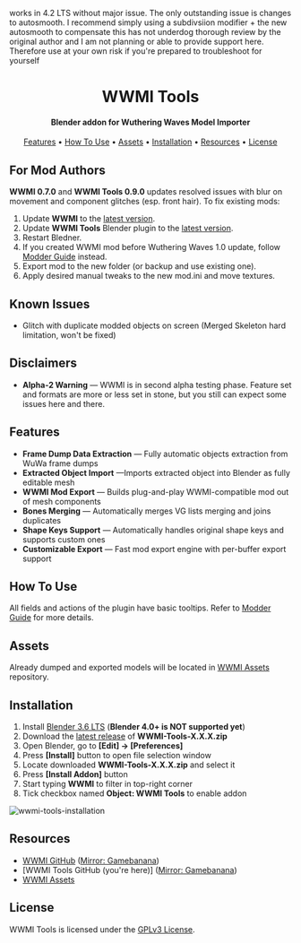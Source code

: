 works in 4.2 LTS without major issue. The only outstanding issue is changes to autosmooth. I recommend simply using a subdivsiion modifier + the new autosmooth to compensate 
this has not underdog thorough review by the original author and I am not planning or able to provide support here. Therefore use at your own risk if you're prepared to troubleshoot for yourself

<h1 align="center">WWMI Tools</h1>

<h4 align="center">Blender addon for Wuthering Waves Model Importer</h4>

<p align="center">
  <a href="#features">Features</a> •
  <a href="#how-to-use">How To Use</a> • 
  <a href="#assets">Assets</a> •
  <a href="#installation">Installation</a> •
  <a href="#resources">Resources</a> •
  <a href="#license">License</a>
</p>

## For Mod Authors

**WWMI 0.7.0** and **WWMI Tools 0.9.0** updates resolved issues with blur on movement and component glitches (esp. front hair). To fix existing mods:
1. Update **WWMI** to the [latest version](https://github.com/SpectrumQT/WWMI/releases/latest).
2. Update **WWMI Tools** Blender plugin to the [latest version](https://github.com/SpectrumQT/WWMI-TOOLS/releases/latest).
3. Restart Bledner.
4. If you created WWMI mod before Wuthering Waves 1.0 update, follow [Modder Guide](https://github.com/SpectrumQT/WWMI-TOOLS/blob/main/guides/modder_guide.md#how-to-update-wwmi-10-mod-to-11) instead.
5. Export mod to the new folder (or backup and use existing one).
6. Apply desired manual tweaks to the new mod.ini and move textures.

## Known Issues

- Glitch with duplicate modded objects on screen (Merged Skeleton hard limitation, won't be fixed)

## Disclaimers

- **Alpha-2 Warning** — WWMI is in second alpha testing phase. Feature set and formats are more or less set in stone, but you still can expect some issues here and there.
    
## Features  

- **Frame Dump Data Extraction** — Fully automatic objects extraction from WuWa frame dumps
- **Extracted Object Import** —Imports extracted object into Blender as fully editable mesh
- **WWMI Mod Export** — Builds plug-and-play WWMI-compatible mod out of mesh components
- **Bones Merging** — Automatically merges VG lists merging and joins duplicates 
- **Shape Keys Support** — Automatically handles original shape keys and supports custom ones
- **Customizable Export** — Fast mod export engine with per-buffer export support

## How To Use

All fields and actions of the plugin have basic tooltips. Refer to [Modder Guide](https://github.com/SpectrumQT/WWMI-TOOLS/blob/main/guides/modder_guide.md) for more details.

## Assets  

Already dumped and exported models will be located in [WWMI Assets](https://github.com/SpectrumQT/WWMI-Assets) repository.

## Installation

1. Install [Blender 3.6 LTS](https://www.blender.org/download/lts/3-6) (**Blender 4.0+ is NOT supported yet**)
2. Download the [latest release](https://github.com/SpectrumQT/WWMI-Tools/releases/latest) of **WWMI-Tools-X.X.X.zip**
3. Open Blender, go to **[Edit] -> [Preferences]**
4. Press **[Install]** button to open file selection window
5. Locate downloaded **WWMI-Tools-X.X.X.zip** and select it
6. Press **[Install Addon]** button
7. Start typing  **WWMI** to filter in top-right corner
8. Tick checkbox named **Object: WWMI Tools** to enable addon

![wwmi-tools-installation](https://github.com/SpectrumQT/WWMI-TOOLS/blob/main/public-media/Installation.gif)

## Resources

- [WWMI GitHub](https://github.com/SpectrumQT/WWMI) ([Mirror: Gamebanana](https://gamebanana.com/tools/17252))
- [WWMI Tools GitHub (you're here)] ([Mirror: Gamebanana](https://gamebanana.com/tools/17289))
- [WWMI Assets](https://github.com/SpectrumQT/WWMI-Assets)
  
## License

WWMI Tools is licensed under the [GPLv3 License](https://github.com/SpectrumQT/WWMI-Tools/blob/main/LICENSE).

